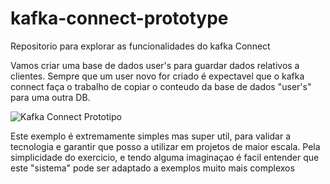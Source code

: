 # kafka-connect-prototype
Repositorio para explorar as funcionalidades do kafka Connect

Vamos criar uma base de dados user's para guardar dados relativos a clientes. Sempre que um user novo for criado é expectavel que o kafka connect faça o trabalho de copiar o conteudo da base de dados "user's" para uma outra DB.

![Kafka Connect Prototipo](https://github.com/user-attachments/assets/f329fb6c-bb59-4086-88ee-6f73673a5496)


Este exemplo é extremamente simples mas super util, para validar a tecnologia e garantir que posso a utilizar em projetos de maior escala. Pela simplicidade do exercicio, e tendo alguma imaginaçao é facil entender que este "sistema" pode ser adaptado a exemplos muito mais complexos
